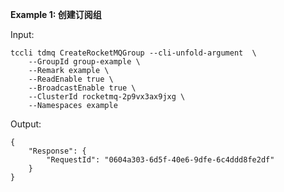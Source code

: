 **Example 1: 创建订阅组**



Input: 

```
tccli tdmq CreateRocketMQGroup --cli-unfold-argument  \
    --GroupId group-example \
    --Remark example \
    --ReadEnable true \
    --BroadcastEnable true \
    --ClusterId rocketmq-2p9vx3ax9jxg \
    --Namespaces example
```

Output: 
```
{
    "Response": {
        "RequestId": "0604a303-6d5f-40e6-9dfe-6c4ddd8fe2df"
    }
}
```

